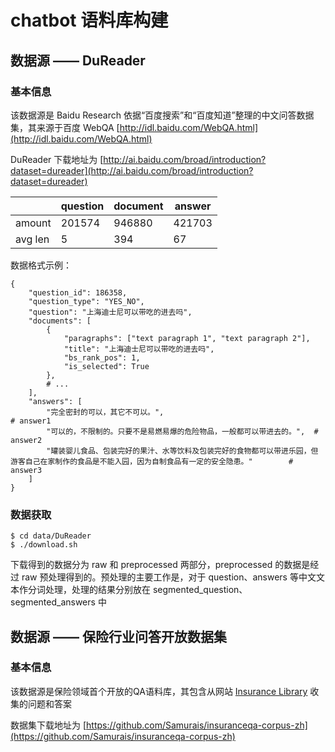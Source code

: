 # chatbot 语料库构建

## 数据源 —— DuReader

### 基本信息

该数据源是 Baidu Research 依据“百度搜索”和“百度知道”整理的中文问答数据集，其来源于百度 WebQA [http://idl.baidu.com/WebQA.html](http://idl.baidu.com/WebQA.html)

DuReader 下载地址为 [http://ai.baidu.com/broad/introduction?dataset=dureader](http://ai.baidu.com/broad/introduction?dataset=dureader)

|         | question | document | answer |
| ------- | -------- | -------- | ------ |
| amount  | 201574   | 946880   | 421703 |
| avg len | 5        | 394      | 67     |

数据格式示例：

```
{
    "question_id": 186358,
    "question_type": "YES_NO",
    "question": "上海迪士尼可以带吃的进去吗",
    "documents": [
        {
            "paragraphs": ["text paragraph 1", "text paragraph 2"],
            "title": "上海迪士尼可以带吃的进去吗",
            "bs_rank_pos": 1,
            "is_selected": True
        },
        # ...
    ],
    "answers": [
        "完全密封的可以，其它不可以。",                                        # answer1
        "可以的，不限制的。只要不是易燃易爆的危险物品，一般都可以带进去的。",  # answer2
        "罐装婴儿食品、包装完好的果汁、水等饮料及包装完好的食物都可以带进乐园，但游客自己在家制作的食品是不能入园，因为自制食品有一定的安全隐患。"        # answer3
    ]
}
```

### 数据获取

```shell
$ cd data/DuReader
$ ./download.sh
```

下载得到的数据分为 raw 和 preprocessed 两部分，preprocessed 的数据是经过 raw 预处理得到的。预处理的主要工作是，对于 question、answers 等中文文本作分词处理，处理的结果分别放在  segmented_question、segmented_answers 中

## 数据源 —— 保险行业问答开放数据集

### 基本信息

该数据源是保险领域首个开放的QA语料库，其包含从网站 [Insurance Library](http://www.insurancelibrary.com/) 收集的问题和答案

数据集下载地址为 [https://github.com/Samurais/insuranceqa-corpus-zh](https://github.com/Samurais/insuranceqa-corpus-zh)
